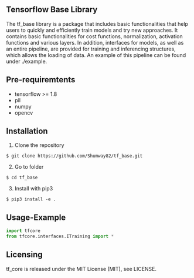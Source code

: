 ## Tensorflow Base Library

The tf_base library is a package that includes basic functionalities that help users to quickly and efficiently train models and try new approaches. It contains basic functionalities for cost functions, normalization, activation functions and various layers. In addition, interfaces for models, as well as an entire pipeline, are provided for training and inferencing structures, which allows the loading of data. An example of this pipeline can be found under ./example.

## Pre-requiremtents
* tensorflow >= 1.8 
* pil 
* numpy 
* opencv

## Installation 
1. Clone the repository
```
$ git clone https://github.com/Shumway82/tf_base.git
```
2. Go to folder
```
$ cd tf_base
```
3. Install with pip3
```
$ pip3 install -e .
```

## Usage-Example
```python
import tfcore 
from tfcore.interfaces.ITraining import *
```

## Licensing
tf_core is released under the MIT License (MIT), see LICENSE.
